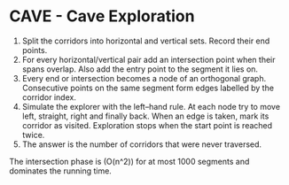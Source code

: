 # CAVE - Cave Exploration

1. Split the corridors into horizontal and vertical sets.  Record their end points.
2. For every horizontal/vertical pair add an intersection point when their spans overlap.  Also add the entry point to the segment it lies on.
3. Every end or intersection becomes a node of an orthogonal graph.  Consecutive points on the same segment form edges labelled by the corridor index.
4. Simulate the explorer with the left–hand rule.  At each node try to move left, straight, right and finally back.  When an edge is taken, mark its corridor as visited.  Exploration stops when the start point is reached twice.
5. The answer is the number of corridors that were never traversed.

The intersection phase is \(O(n^2)\) for at most 1000 segments and dominates the running time.
